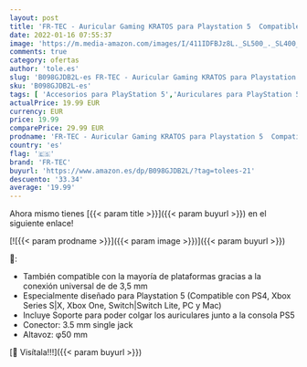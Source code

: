 ```yaml
---
layout: post
title: 'FR-TEC - Auricular Gaming KRATOS para Playstation 5  Compatible con  PS4  Xbox Series S|X  Xbox One  Switch|Switch Lite  PC y Mac   PlayStation 5 '
date: 2022-01-16 07:55:37
image: 'https://m.media-amazon.com/images/I/411IDFBJz8L._SL500_._SL400_.jpg'
comments: true
category: ofertas
author: 'tole.es'
slug: 'B098GJDB2L-es FR-TEC - Auricular Gaming KRATOS para Playstation 5...'
sku: 'B098GJDB2L-es'
tags: [ 'Accesorios para PlayStation 5','Auriculares para PlayStation 5','Hardware y juegos para PlayStation 5','Videojuegos','fr-tec','playstation','ps4','xbox', ]
actualPrice: 19.99 EUR
currency: EUR
price: 19.99
comparePrice: 29.99 EUR
prodname: 'FR-TEC - Auricular Gaming KRATOS para Playstation 5  Compatible con  PS4  Xbox Series S|X  Xbox One  Switch|Switch Lite  PC y Mac   PlayStation 5 '
country: 'es'
flag: '🇪🇸'
brand: 'FR-TEC'
buyurl: 'https://www.amazon.es/dp/B098GJDB2L/?tag=tolees-21'
descuento: '33.34'
average: '19.99'
---
```


Ahora mismo tienes [{{< param title >}}]({{< param buyurl >}}) en el siguiente enlace!

[![{{< param prodname >}}]({{< param image >}})]({{< param buyurl >}})

🔎:

- También compatible con la mayoría de plataformas gracias a la conexión universal de de 3,5 mm
- Especialmente diseñado para Playstation 5 (Compatible con PS4, Xbox Series S|X, Xbox One, Switch|Switch Lite, PC y Mac)
- Incluye Soporte para poder colgar los auriculares junto a la consola PS5
- Conector: 3.5 mm single jack
- Altavoz: φ50 mm

[🛒 Visítala!!!]({{< param buyurl >}})
